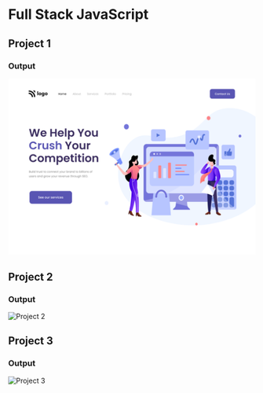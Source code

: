 # Full Stack JavaScript

## Project 1 
### Output
![Project 1](./Project%2001/output.png)

## Project 2
### Output

![Project 2]()
## Project 3
### Output

![Project 3]()
